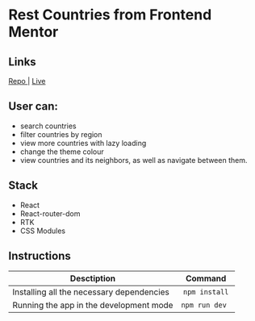 # Rest Countries from Frontend Mentor

## Links

<a href="https://github.com/skyzavr/restCountries"> Repo </a> |
<a href="rest-countries-nine-ebon.vercel.app"> Live </a>


## User can:
- search countries
- filter countries by region
- view more countries with lazy loading
- change the theme colour
- view countries and its neighbors, as well as navigate between them.

## Stack
- React
- React-router-dom
- RTK
- CSS Modules

## Instructions

| Desctiption                               |    Command     |
| ----------------------------------------- | :------------: |
| Installing all the necessary dependencies | `npm install`  |
| Running the app in the development mode   | `npm run dev ` |
